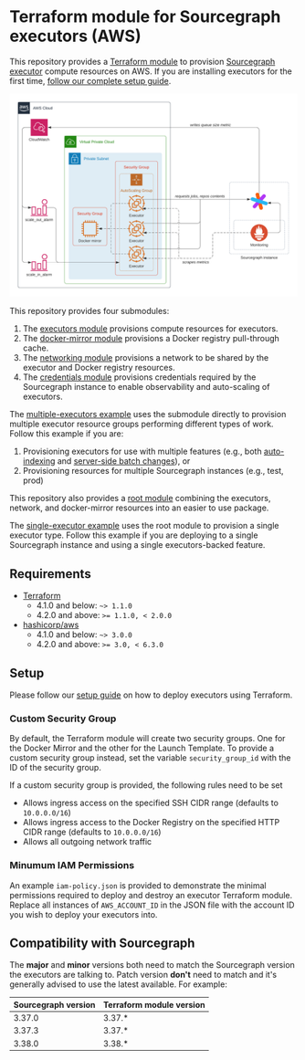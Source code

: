 # Terraform module for Sourcegraph executors (AWS)

This repository provides a [Terraform module](https://learn.hashicorp.com/tutorials/terraform/module-use?in=terraform/modules) to provision [Sourcegraph executor](https://sourcegraph.com/docs/admin/executors) compute resources on AWS. If you are installing executors for the first time, [follow our complete setup guide](https://sourcegraph.com/docs/admin/executors/deploy_executors).

![Infrastructure overview](https://raw.githubusercontent.com/sourcegraph/terraform-aws-executors/master/images/infrastructure.png)

This repository provides four submodules:

1. The [executors module](https://registry.terraform.io/modules/sourcegraph/executors/aws/6.3.0/submodules/executors) provisions compute resources for executors.
2. The [docker-mirror module](https://registry.terraform.io/modules/sourcegraph/executors/aws/6.3.0/submodules/docker-mirror) provisions a Docker registry pull-through cache.
3. The [networking module](https://registry.terraform.io/modules/sourcegraph/executors/aws/6.3.0/submodules/networking) provisions a network to be shared by the executor and Docker registry resources.
4. The [credentials module](https://registry.terraform.io/modules/sourcegraph/executors/aws/6.3.0/submodules/credentials) provisions credentials required by the Sourcegraph instance to enable observability and auto-scaling of executors.

The [multiple-executors example](https://github.com/sourcegraph/terraform-aws-executors/blob/v6.3.0/examples/multiple-executors) uses the submodule directly to provision multiple executor resource groups performing different types of work. Follow this example if you are:


1. Provisioning executors for use with multiple features (e.g., both [auto-indexing](https://sourcegraph.com/docs/code_intelligence/explanations/auto_indexing) and [server-side batch changes](https://sourcegraph.com/docs/batch_changes/explanations/server_side)), or
2. Provisioning resources for multiple Sourcegraph instances (e.g., test, prod)

This repository also provides a [root module](https://registry.terraform.io/modules/sourcegraph/executors/aws/6.3.0) combining the executors, network, and docker-mirror resources into an easier to use package.

The [single-executor example](https://github.com/sourcegraph/terraform-aws-executors/blob/v6.3.0/examples/single-executor) uses the root module to provision a single executor type. Follow this example if you are deploying to a single Sourcegraph instance and using a single executors-backed feature.

## Requirements

- [Terraform](https://www.terraform.io/) 
  - 4.1.0 and below: `~> 1.1.0`
  - 4.2.0 and above: `>= 1.1.0, < 2.0.0`
- [hashicorp/aws](https://registry.terraform.io/providers/hashicorp/aws) 
  - 4.1.0 and below: `~> 3.0.0`
  - 4.2.0 and above: `>= 3.0, < 6.3.0`

## Setup

Please follow our [setup guide](https://sourcegraph.com/docs/admin/executors/deploy_executors_terraform) on how to deploy
executors using Terraform.

### Custom Security Group

By default, the Terraform module will create two security groups. One for the Docker Mirror and the other for 
the Launch Template. To provide a custom security group instead, set the variable `security_group_id` with 
the ID of the security group.

If a custom security group is provided, the following rules need to be set

* Allows ingress access on the specified SSH CIDR range (defaults to `10.0.0.0/16`)
* Allows ingress access to the Docker Registry on the specified HTTP CIDR range (defaults to `10.0.0.0/16`)
* Allows all outgoing network traffic

### Minumum IAM Permissions

An example `iam-policy.json` is provided to demonstrate the minimal permissions required to deploy and destroy an executor Terraform module. Replace all instances of `AWS_ACCOUNT_ID` in the JSON file with the account ID you wish to deploy your executors into.

## Compatibility with Sourcegraph

The **major** and **minor** versions both need to match the Sourcegraph version the executors are talking to. Patch version **don't** need to match and it's generally advised to use the latest available.
For example:

| **Sourcegraph version** | **Terraform module version** |
| ----------------------- | ---------------------------- |
| 3.37.0                  | 3.37.\*                      |
| 3.37.3                  | 3.37.\*                      |
| 3.38.0                  | 3.38.\*                      |
